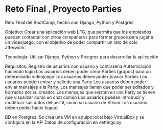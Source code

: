 # Reto Final , Proyecto Parties
Reto Final del BootCamp, hecho con Django, Python y Postgres

Objetivo:
Crear una aplicación web LFG, que permita que los empleados puedan contactar con otros compañeros para formar grupos para jugar a un videojuego, con el objetivo de poder compartir un rato de ocio afterwork.

Tecnología:
Utilizar Django, Python y Postgres para desarrollar la aplicación

Requisitos:
Registro de usuarios con usuario y contraseña
Autenticación haciendo login
Los usuarios deben poder crear Parties (grupos) para un determinado videojuego
Los usuarios deben poder buscar Parties
Los usuarios pueden entrar y salir de una Party
Los usuarios deben poder enviar mensajes a la Party. Los mensajes tienen que poder ser editados y borrados por su creador.
Los mensajes que existan en una Party se tienen que visualizar como un chat común
Los usuarios pueden introducir y modificar sus datos del perfil, como su usuario de Steam
Los usuarios deben poder hacer logout

BD en Postgres:
Se crea una VM en equipo local bajo VirtualBox y se configura en la API
Datos de configuración en settings.py

